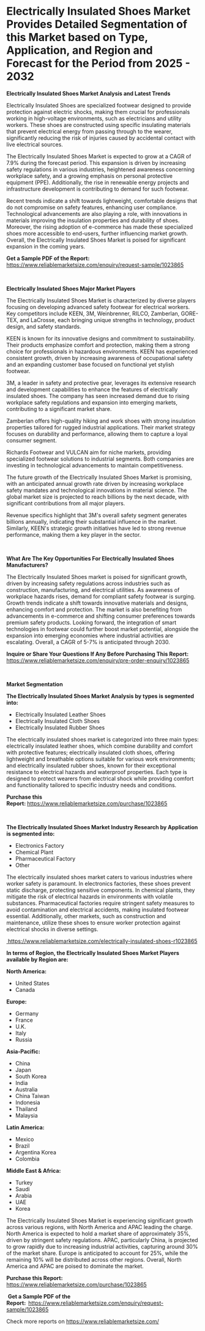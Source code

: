 <p><h1>Electrically Insulated Shoes Market Provides Detailed Segmentation of this Market based on Type, Application, and Region and Forecast for the Period from 2025 - 2032</h1></p><p><strong>Electrically Insulated Shoes Market Analysis and Latest Trends</strong></p>
<p><p>Electrically Insulated Shoes are specialized footwear designed to provide protection against electric shocks, making them crucial for professionals working in high-voltage environments, such as electricians and utility workers. These shoes are constructed using specific insulating materials that prevent electrical energy from passing through to the wearer, significantly reducing the risk of injuries caused by accidental contact with live electrical sources.</p><p>The Electrically Insulated Shoes Market is expected to grow at a CAGR of 7.9% during the forecast period. This expansion is driven by increasing safety regulations in various industries, heightened awareness concerning workplace safety, and a growing emphasis on personal protective equipment (PPE). Additionally, the rise in renewable energy projects and infrastructure development is contributing to demand for such footwear. </p><p>Recent trends indicate a shift towards lightweight, comfortable designs that do not compromise on safety features, enhancing user compliance. Technological advancements are also playing a role, with innovations in materials improving the insulation properties and durability of shoes. Moreover, the rising adoption of e-commerce has made these specialized shoes more accessible to end-users, further influencing market growth. Overall, the Electrically Insulated Shoes Market is poised for significant expansion in the coming years.</p></p>
<p><strong>Get a Sample PDF of the Report:&nbsp;</strong> <a href="https://www.reliablemarketsize.com/enquiry/request-sample/1023865?utm_campaign=2759&utm_medium=2&utm_source=Github&utm_content=ia&utm_term=07032025&utm_id=electrically-insulated-shoes">https://www.reliablemarketsize.com/enquiry/request-sample/1023865</a></p>
<p>&nbsp;</p>
<p><strong>Electrically Insulated Shoes Major Market Players</strong></p>
<p><p>The Electrically Insulated Shoes Market is characterized by diverse players focusing on developing advanced safety footwear for electrical workers. Key competitors include KEEN, 3M, Weinbrenner, RILCO, Zamberlan, GORE-TEX, and LaCrosse, each bringing unique strengths in technology, product design, and safety standards.</p><p>KEEN is known for its innovative designs and commitment to sustainability. Their products emphasize comfort and protection, making them a strong choice for professionals in hazardous environments. KEEN has experienced consistent growth, driven by increasing awareness of occupational safety and an expanding customer base focused on functional yet stylish footwear.</p><p>3M, a leader in safety and protective gear, leverages its extensive research and development capabilities to enhance the features of electrically insulated shoes. The company has seen increased demand due to rising workplace safety regulations and expansion into emerging markets, contributing to a significant market share.</p><p>Zamberlan offers high-quality hiking and work shoes with strong insulation properties tailored for rugged industrial applications. Their market strategy focuses on durability and performance, allowing them to capture a loyal consumer segment.</p><p>Richards Footwear and VULCAN aim for niche markets, providing specialized footwear solutions to industrial segments. Both companies are investing in technological advancements to maintain competitiveness.</p><p>The future growth of the Electrically Insulated Shoes Market is promising, with an anticipated annual growth rate driven by increasing workplace safety mandates and technological innovations in material science. The global market size is projected to reach billions by the next decade, with significant contributions from all major players.</p><p>Revenue specifics highlight that 3M's overall safety segment generates billions annually, indicating their substantial influence in the market. Similarly, KEEN's strategic growth initiatives have led to strong revenue performance, making them a key player in the sector.</p></p>
<p>&nbsp;</p>
<p><strong>What Are The Key Opportunities For Electrically Insulated Shoes Manufacturers?</strong></p>
<p><p>The Electrically Insulated Shoes market is poised for significant growth, driven by increasing safety regulations across industries such as construction, manufacturing, and electrical utilities. As awareness of workplace hazards rises, demand for compliant safety footwear is surging. Growth trends indicate a shift towards innovative materials and designs, enhancing comfort and protection. The market is also benefiting from advancements in e-commerce and shifting consumer preferences towards premium safety products. Looking forward, the integration of smart technologies in footwear could further boost market potential, alongside the expansion into emerging economies where industrial activities are escalating. Overall, a CAGR of 5-7% is anticipated through 2030.</p></p>
<p><strong>Inquire or Share Your Questions If Any Before Purchasing This Report:</strong> <a href="https://www.reliablemarketsize.com/enquiry/pre-order-enquiry/1023865?utm_campaign=2759&utm_medium=2&utm_source=Github&utm_content=ia&utm_term=07032025&utm_id=electrically-insulated-shoes">https://www.reliablemarketsize.com/enquiry/pre-order-enquiry/1023865</a></p>
<p>&nbsp;</p>
<p><strong>Market Segmentation</strong></p>
<p><strong>The Electrically Insulated Shoes Market Analysis by types is segmented into:</strong></p>
<p><ul><li>Electrically Insulated Leather Shoes</li><li>Electrically Insulated Cloth Shoes</li><li>Electrically Insulated Rubber Shoes</li></ul></p>
<p><p>The electrically insulated shoes market is categorized into three main types: electrically insulated leather shoes, which combine durability and comfort with protective features; electrically insulated cloth shoes, offering lightweight and breathable options suitable for various work environments; and electrically insulated rubber shoes, known for their exceptional resistance to electrical hazards and waterproof properties. Each type is designed to protect wearers from electrical shock while providing comfort and functionality tailored to specific industry needs and conditions.</p></p>
<p><strong>Purchase this Report:&nbsp;</strong><a href="https://www.reliablemarketsize.com/purchase/1023865?utm_campaign=2759&utm_medium=2&utm_source=Github&utm_content=ia&utm_term=07032025&utm_id=electrically-insulated-shoes">https://www.reliablemarketsize.com/purchase/1023865</a></p>
<p>&nbsp;</p>
<p><strong>The Electrically Insulated Shoes Market Industry Research by Application is segmented into:</strong></p>
<p><ul><li>Electronics Factory</li><li>Chemical Plant</li><li>Pharmaceutical Factory</li><li>Other</li></ul></p>
<p><p>The electrically insulated shoes market caters to various industries where worker safety is paramount. In electronics factories, these shoes prevent static discharge, protecting sensitive components. In chemical plants, they mitigate the risk of electrical hazards in environments with volatile substances. Pharmaceutical factories require stringent safety measures to avoid contamination and electrical accidents, making insulated footwear essential. Additionally, other markets, such as construction and maintenance, utilize these shoes to ensure worker protection against electrical shocks in diverse settings.</p></p>
<p><a href="https://www.reliablemarketsize.com/electrically-insulated-shoes-r1023865?utm_campaign=2759&utm_medium=2&utm_source=Github&utm_content=ia&utm_term=07032025&utm_id=electrically-insulated-shoes">&nbsp;https://www.reliablemarketsize.com/electrically-insulated-shoes-r1023865</a></p>
<p><strong>In terms of Region, the Electrically Insulated Shoes Market Players available by Region are:</strong></p>
<p>
    <p> <strong> North America: </strong>
        <ul>
            <li>United States</li>
            <li>Canada</li>
        </ul>
        </p> 
    <p> <strong> Europe: </strong>
        <ul>
            <li>Germany</li>
            <li>France</li>
            <li>U.K.</li>
            <li>Italy</li>
            <li>Russia</li>
        </ul>
        </p> 
    <p> <strong> Asia-Pacific: </strong>
        <ul>
            <li>China</li>
            <li>Japan</li>
            <li>South Korea</li>
            <li>India</li>
            <li>Australia</li>
            <li>China Taiwan</li>
            <li>Indonesia</li>
            <li>Thailand</li>
            <li>Malaysia</li>
        </ul>
        </p> 
    <p> <strong> Latin America: </strong>
        <ul>
            <li>Mexico</li>
            <li>Brazil</li>
            <li>Argentina Korea</li>
            <li>Colombia</li>
        </ul>
        </p> 
    <p> <strong> Middle East & Africa: </strong>
        <ul>
            <li>Turkey</li>
            <li>Saudi</li>
            <li>Arabia</li>
            <li>UAE</li>
            <li>Korea</li>
        </ul>
    </p>
    </p>
<p><p>The Electrically Insulated Shoes Market is experiencing significant growth across various regions, with North America and APAC leading the charge. North America is expected to hold a market share of approximately 35%, driven by stringent safety regulations. APAC, particularly China, is projected to grow rapidly due to increasing industrial activities, capturing around 30% of the market share. Europe is anticipated to account for 25%, while the remaining 10% will be distributed across other regions. Overall, North America and APAC are poised to dominate the market.</p></p>
<p><strong>Purchase this Report: </strong><a href="https://www.reliablemarketsize.com/purchase/1023865?utm_campaign=2759&utm_medium=2&utm_source=Github&utm_content=ia&utm_term=07032025&utm_id=electrically-insulated-shoes">https://www.reliablemarketsize.com/purchase/1023865</a></p>
<p>&nbsp;<strong>Get a Sample PDF of the Report:&nbsp;&nbsp;</strong><a href="https://www.reliablemarketsize.com/enquiry/request-sample/1023865?utm_campaign=2759&utm_medium=2&utm_source=Github&utm_content=ia&utm_term=07032025&utm_id=electrically-insulated-shoes">https://www.reliablemarketsize.com/enquiry/request-sample/1023865</a></p>
<p><strong></strong></p>
<p>Check more reports on <a href="https://www.reliablemarketsize.com/?utm_campaign=2759&utm_medium=2&utm_source=Github&utm_content=ia&utm_term=07032025&utm_id=electrically-insulated-shoes">https://www.reliablemarketsize.com/</a></p>